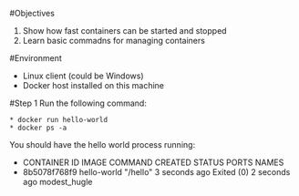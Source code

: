 #Objectives 
1. Show how fast containers can be started and stopped
2. Learn basic commadns for managing containers

#Environment

* Linux client (could be Windows)
* Docker host installed on this machine

#Step 1 
Run the following command:

    * docker run hello-world
    * docker ps -a

You should have the hello world process running: 

   * CONTAINER ID        IMAGE               COMMAND             CREATED             STATUS                     PORTS               NAMES
   * 8b5078f768f9        hello-world         "/hello"            3 seconds ago       Exited (0) 2 seconds ago                       modest_hugle








